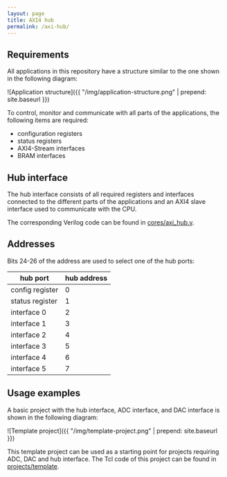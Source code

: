```yaml
---
layout: page
title: AXI4 hub
permalink: /axi-hub/
---
```


Requirements
-----

All applications in this repository have a structure similar to the one shown in the following diagram:

![Application structure]({{ "/img/application-structure.png" | prepend: site.baseurl }})

To control, monitor and communicate with all parts of the applications, the following items are required:
- configuration registers
- status registers
- AXI4-Stream interfaces
- BRAM interfaces

Hub interface
-----

The hub interface consists of all required registers and interfaces connected to the different parts of the applications and an AXI4 slave interface used to communicate with the CPU.

The corresponding Verilog code can be found in [cores/axi_hub.v](https://github.com/pavel-demin/red-pitaya-notes/blob/master/cores/axi_hub.v).

Addresses
-----

Bits 24-26 of the address are used to select one of the hub ports:

hub port        | hub address
--------------- | -----------
config register | 0
status register | 1
interface 0     | 2
interface 1     | 3
interface 2     | 4
interface 3     | 5
interface 4     | 6
interface 5     | 7

Usage examples
-----

A basic project with the hub interface, ADC interface, and DAC interface is shown in the following diagram:

![Template project]({{ "/img/template-project.png" | prepend: site.baseurl }})

This template project can be used as a starting point for projects requiring ADC, DAC and hub interface. The Tcl code of this project can be found in [projects/template](https://github.com/pavel-demin/red-pitaya-notes/tree/master/projects/template).
